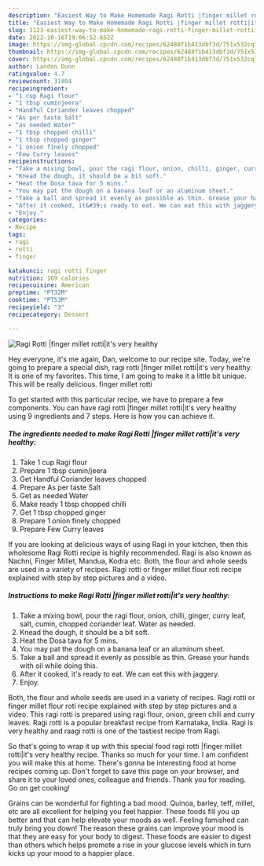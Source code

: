 ```yaml
---
description: "Easiest Way to Make Homemade Ragi Rotti |finger millet rotti|it&amp;#39;s very healthy"
title: "Easiest Way to Make Homemade Ragi Rotti |finger millet rotti|it&amp;#39;s very healthy"
slug: 1123-easiest-way-to-make-homemade-ragi-rotti-finger-millet-rottiit-and-39-s-very-healthy
date: 2022-10-16T19:06:52.652Z
image: https://img-global.cpcdn.com/recipes/62488f1b413dbf3d/751x532cq70/ragi-rotti-finger-millet-rottiits-very-healthy-recipe-main-photo.jpg
thumbnail: https://img-global.cpcdn.com/recipes/62488f1b413dbf3d/751x532cq70/ragi-rotti-finger-millet-rottiits-very-healthy-recipe-main-photo.jpg
cover: https://img-global.cpcdn.com/recipes/62488f1b413dbf3d/751x532cq70/ragi-rotti-finger-millet-rottiits-very-healthy-recipe-main-photo.jpg
author: Landon Dunn
ratingvalue: 4.7
reviewcount: 31804
recipeingredient:
- "1 cup Ragi flour"
- "1 tbsp cuminjeera"
- "Handful Coriander leaves chopped"
- "As per taste Salt"
- "as needed Water"
- "1 tbsp chopped chilli"
- "1 tbsp chopped ginger"
- "1 onion finely chopped"
- "Few Curry leaves"
recipeinstructions:
- "Take a mixing bowl, pour the ragi flour, onion, chilli, ginger, curry leaf, salt, cumin, chopped coriander leaf. Water as needed."
- "Knead the dough, it should be a bit soft."
- "Heat the Dosa tava for 5 mins."
- "You may pat the dough on a banana leaf or an aluminum sheet."
- "Take a ball and spread it evenly as possible as thin. Grease your hands with oil while doing this."
- "After it cooked, it&#39;s ready to eat. We can eat this with jaggery."
- "Enjoy."
categories:
- Recipe
tags:
- ragi
- rotti
- finger

katakunci: ragi rotti finger 
nutrition: 169 calories
recipecuisine: American
preptime: "PT32M"
cooktime: "PT53M"
recipeyield: "3"
recipecategory: Dessert

---
```



![Ragi Rotti |finger millet rotti|it&#39;s very healthy](https://img-global.cpcdn.com/recipes/62488f1b413dbf3d/751x532cq70/ragi-rotti-finger-millet-rottiits-very-healthy-recipe-main-photo.jpg)

Hey everyone, it's me again, Dan, welcome to our recipe site. Today, we're going to prepare a special dish, ragi rotti |finger millet rotti|it&#39;s very healthy. It is one of my favorites. This time, I am going to make it a little bit unique. This will be really delicious.
finger millet rotti

To get started with this particular recipe, we have to prepare a few components. You can have ragi rotti |finger millet rotti|it&#39;s very healthy using 9 ingredients and 7 steps. Here is how you can achieve it.

<!--inarticleads1-->

##### The ingredients needed to make Ragi Rotti |finger millet rotti|it&#39;s very healthy:

1. Take 1 cup Ragi flour
1. Prepare 1 tbsp cumin/jeera
1. Get Handful Coriander leaves chopped
1. Prepare As per taste Salt
1. Get as needed Water
1. Make ready 1 tbsp chopped chilli
1. Get 1 tbsp chopped ginger
1. Prepare 1 onion finely chopped
1. Prepare Few Curry leaves


If you are looking at delicious ways of using Ragi in your kitchen, then this wholesome Ragi Rotti recipe is highly recommended. Ragi is also known as Nachni, Finger Millet, Mandua, Kodra etc. Both, the flour and whole seeds are used in a variety of recipes. Ragi rotti or finger millet flour roti recipe explained with step by step pictures and a video. 

<!--inarticleads2-->

##### Instructions to make Ragi Rotti |finger millet rotti|it&#39;s very healthy:

1. Take a mixing bowl, pour the ragi flour, onion, chilli, ginger, curry leaf, salt, cumin, chopped coriander leaf. Water as needed.
1. Knead the dough, it should be a bit soft.
1. Heat the Dosa tava for 5 mins.
1. You may pat the dough on a banana leaf or an aluminum sheet.
1. Take a ball and spread it evenly as possible as thin. Grease your hands with oil while doing this.
1. After it cooked, it&#39;s ready to eat. We can eat this with jaggery.
1. Enjoy.


Both, the flour and whole seeds are used in a variety of recipes. Ragi rotti or finger millet flour roti recipe explained with step by step pictures and a video. This ragi rotti is prepared using ragi flour, onion, green chili and curry leaves. Ragi rotti is a popular breakfast recipe from Karnataka, India. Ragi is very healthy and raagi rotti is one of the tastiest recipe from Ragi. 

So that's going to wrap it up with this special food ragi rotti |finger millet rotti|it&#39;s very healthy recipe. Thanks so much for your time. I am confident you will make this at home. There's gonna be interesting food at home recipes coming up. Don't forget to save this page on your browser, and share it to your loved ones, colleague and friends. Thank you for reading. Go on get cooking!

Grains can be wonderful for fighting a bad mood. Quinoa, barley, teff, millet, etc are all excellent for helping you feel happier. These foods fill you up better and that can help elevate your moods as well. Feeling famished can truly bring you down! The reason these grains can improve your mood is that they are easy for your body to digest. These foods are easier to digest than others which helps promote a rise in your glucose levels which in turn kicks up your mood to a happier place.

